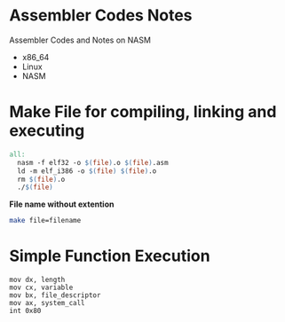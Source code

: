 # Assembler Codes Notes
Assembler Codes and Notes on NASM

- x86_64
- Linux
- NASM

# Make File for compiling, linking and executing
```makefile
all:
  nasm -f elf32 -o $(file).o $(file).asm
  ld -m elf_i386 -o $(file) $(file).o
  rm $(file).o
  ./$(file)
```

**File name without extention**
```bash
make file=filename
```

# Simple Function Execution
```assembly
mov dx, length
mov cx, variable
mov bx, file_descriptor
mov ax, system_call
int 0x80
```
